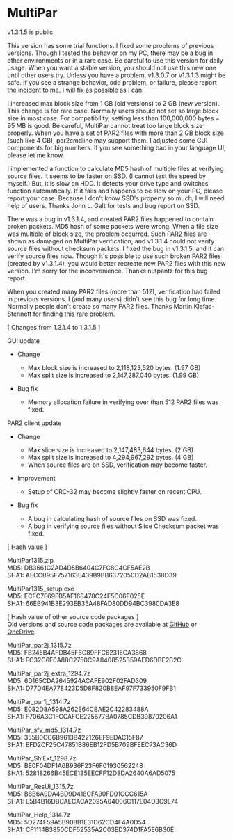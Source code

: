# MultiPar

v1.3.1.5 is public

 This version has some trial functions. 
I fixed some problems of previous versions. 
Though I tested the behavior on my PC, 
there may be a bug in other environments or in a rare case. 
Be careful to use this version for daily usage. 
When you want a stable version, 
you should not use this new one until other users try. 
Unless you have a problem, v1.3.0.7 or v1.3.1.3 might be safe. 
If you see a strange behavior, odd problem, or failure, 
please report the incident to me. 
I will fix as possible as I can. 

 I increased max block size from 1 GB (old versions) to 2 GB (new version). 
This change is for rare case. 
Normally users should not set so large block size in most case. 
For compatibility, setting less than 100,000,000 bytes = 95 MB is good. 
Be careful, MultiPar cannot treat too large block size properly. 
When you have a set of PAR2 files with more than 2 GB block size (such like 4 GB), 
par2cmdline may support them. 
I adjusted some GUI components for big numbers. 
If you see something bad in your language UI, please let me know. 

 I implemented a function to calculate MD5 hash of multiple files at verifying source files. 
It seems to be faster on SSD. (I cannot test the speed by myself.) 
But, it is slow on HDD. 
It detects your drive type and switches function automatically. 
If it fails and happens to be slow on your PC, 
please report your case. 
Because I don't know SSD's property so much, I will need help of users. 
Thanks John L. Galt for tests and bug report on SSD. 

 There was a bug in v1.3.1.4, and created PAR2 files happened to contain broken packets. 
MD5 hash of some packets were wrong. 
When a file size was multiple of block size, the problem occurred. 
Such PAR2 files are shown as damaged on MultiPar verification, 
and v1.3.1.4 could not verify source files without checksum packets. 
I fixed the bug in v1.3.1.5, and it can verify source files now. 
Though it's possible to use such broken PAR2 files (created by v1.3.1.4), 
you would better recreate new PAR2 files with this new version. 
I'm sorry for the inconvenience. 
Thanks nutpantz for this bug report. 

 When you created many PAR2 files (more than 512), verification had failed in previous versions. 
I (and many users) didn't see this bug for long time. 
Normally people don't create so many PAR2 files. 
Thanks Martin Klefas-Stennett for finding this rare problem. 


[ Changes from 1.3.1.4 to 1.3.1.5 ]  

GUI update  
- Change  
  - Max block size is increased to 2,118,123,520 bytes. (1.97 GB)  
  - Max split size is increased to 2,147,287,040 bytes. (1.99 GB)  

- Bug fix  
  - Memory allocation failure in verifying over than 512 PAR2 files was fixed.  

PAR2 client update  
- Change  
  - Max slice size is increased to 2,147,483,644 bytes. (2 GB)  
  - Max split size is increased to 4,294,967,292 bytes. (4 GB)  
  - When source files are on SSD, verification may become faster.  

- Improvement  
  - Setup of CRC-32 may become slightly faster on recent CPU.  

- Bug fix  
  - A bug in calculating hash of source files on SSD was fixed.  
  - A bug in verifying source files without Slice Checksum packet was fixed.  


[ Hash value ]  

MultiPar1315.zip  
MD5: DB3661C2AD4D5B6404C7FC8C4CF5AE2B  
SHA1: AECCB95F757163E439B9BB6372050D2AB1538D39  

MultiPar1315_setup.exe  
MD5: ECFC7F69FB5AF168478C24F5C06F025E  
SHA1: 66EB941B3E293EB35A48FAD80DD94BC3980DA3E8  


[ Hash value of other source code packages ]  
 Old versions and source code packages are available at [GitHub](https://github.com/Yutaka-Sawada/MultiPar/releases) or [OneDrive](https://1drv.ms/u/s!AtGhNMUyvbWOaSo1n_R8awJ_hg0?e=4V0gXu).  

MultiPar_par2j_1315.7z  
MD5: FB245B4AFDB45F6C89FFC6231ECA3868  
SHA1: FC32C6F0A88C2750C9A8408525359AED6DBE2B2C  

MultiPar_par2j_extra_1294.7z  
MD5: 6D165CDA2645924ACAFE902F02FAD309  
SHA1: D77D4EA778423D5D8F820B8EAF97F733950F9FB1  

MultiPar_par1j_1314.7z  
MD5: E082D8A598A262E64CBAE2C42283488A  
SHA1: F706A3C1FCCAFCE225677BA0785CDB39870206A1  

MultiPar_sfv_md5_1314.7z  
MD5: 355B0CC6B9613B422126EF9EDAC15F87  
SHA1: EFD2CF25C47851B86EB12FD5B709BFEEC73AC36D  

MultiPar_ShlExt_1298.7z  
MD5: BE0F04DF1A6B936F23F6F01930562248  
SHA1: 52818266B45ECE135EECFF12D8DA2640A6AD5075  

MultiPar_ResUI_1315.7z  
MD5: B8B6A9DA4BD9D418CFA90FD01CCC615A  
SHA1: E5B4B16DBCAECACA2095A64006C117E04D3C9E74  

MultiPar_Help_1314.7z  
MD5: 5D274F59A5B908B1E31D62CD4F4A0D54  
SHA1: CF1114B3850CDF52535A2C03ED374D1FA5E6B30E  
